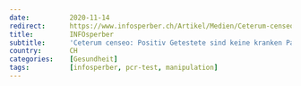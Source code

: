 ```yaml
---
date:          2020-11-14
redirect:      https://www.infosperber.ch/Artikel/Medien/Ceterum-censeo-Positiv-Getestete-sind-nicht-Kranke
title:         INFOsperber
subtitle:      'Ceterum censeo: Positiv Getestete sind keine kranken Patienten'
country:       CH
categories:    [Gesundheit]
tags:          [infosperber, pcr-test, manipulation]
---
```

